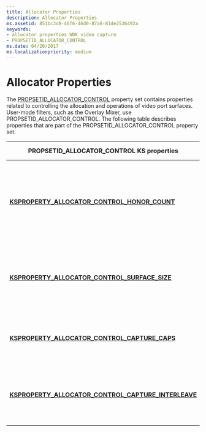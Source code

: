 ```yaml
---
title: Allocator Properties
description: Allocator Properties
ms.assetid: 851bc3d8-46f6-46d0-87a8-81de2536492a
keywords:
- allocator properties WDK video capture
- PROPSETID_ALLOCATOR_CONTROL
ms.date: 04/20/2017
ms.localizationpriority: medium
---
```


# Allocator Properties


The [PROPSETID\_ALLOCATOR\_CONTROL](./propsetid-allocator-control.md) property set contains properties related to controlling the allocation and operations of video port surfaces. User-mode filters, such as the Overlay Mixer, use PROPSETID\_ALLOCATOR\_CONTROL. The following table describes properties that are part of the PROPSETID\_ALLOCATOR\_CONTROL property set.

<table>
<colgroup>
<col width="50%" />
<col width="50%" />
</colgroup>
<thead>
<tr class="header">
<th>PROPSETID_ALLOCATOR_CONTROL KS properties</th>
<th>Property description</th>
</tr>
</thead>
<tbody>
<tr class="odd">
<td><p><a href="https://docs.microsoft.com/windows-hardware/drivers/stream/ksproperty-allocator-control-honor-count" data-raw-source="[&lt;strong&gt;KSPROPERTY_ALLOCATOR_CONTROL_HONOR_COUNT&lt;/strong&gt;](./ksproperty-allocator-control-honor-count.md)"><strong>KSPROPERTY_ALLOCATOR_CONTROL_HONOR_COUNT</strong></a></p></td>
<td><p>Controls how a filter determines the number of video port overlay surfaces to allocate.</p></td>
</tr>
<tr class="even">
<td><p><a href="https://docs.microsoft.com/windows-hardware/drivers/stream/ksproperty-allocator-control-surface-size" data-raw-source="[&lt;strong&gt;KSPROPERTY_ALLOCATOR_CONTROL_SURFACE_SIZE&lt;/strong&gt;](./ksproperty-allocator-control-surface-size.md)"><strong>KSPROPERTY_ALLOCATOR_CONTROL_SURFACE_SIZE</strong></a></p></td>
<td><p>Controls the dimensions of the video port overlay surface.</p></td>
</tr>
<tr class="odd">
<td><p><a href="https://docs.microsoft.com/windows-hardware/drivers/stream/ksproperty-allocator-control-capture-caps" data-raw-source="[&lt;strong&gt;KSPROPERTY_ALLOCATOR_CONTROL_CAPTURE_CAPS&lt;/strong&gt;](./ksproperty-allocator-control-capture-caps.md)"><strong>KSPROPERTY_ALLOCATOR_CONTROL_CAPTURE_CAPS</strong></a></p></td>
<td><p>Describes the capture capabilities of the video port.</p></td>
</tr>
<tr class="even">
<td><p><a href="https://docs.microsoft.com/windows-hardware/drivers/stream/ksproperty-allocator-control-capture-interleave" data-raw-source="[&lt;strong&gt;KSPROPERTY_ALLOCATOR_CONTROL_CAPTURE_INTERLEAVE&lt;/strong&gt;](./ksproperty-allocator-control-capture-interleave.md)"><strong>KSPROPERTY_ALLOCATOR_CONTROL_CAPTURE_INTERLEAVE</strong></a></p></td>
<td><p>Returns if the video port supports interleaved capture.</p></td>
</tr>
</tbody>
</table>

 

 

